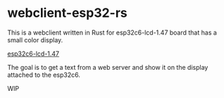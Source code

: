 # webclient-esp32-rs

This is a webclient written in Rust for esp32c6-lcd-1.47 board that has a small color display.

[esp32c6-lcd-1.47](https://www.waveshare.com/esp32-c6-lcd-1.47.htm)

The goal is to get a text from a web server and show it on the display attached to the esp32c6.

WIP
